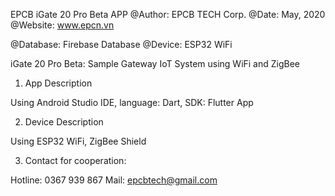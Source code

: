EPCB iGate 20 Pro Beta APP
@Author: EPCB TECH Corp.
@Date: May, 2020
@Website: www.epcn.vn

@Database: Firebase Database
@Device: ESP32 WiFi

iGate 20 Pro Beta: Sample Gateway IoT System using WiFi and ZigBee 

1. App Description

Using Android Studio IDE, language: Dart, SDK: Flutter App

2. Device Description

Using ESP32 WiFi, ZigBee Shield

3. Contact for cooperation: 

Hotline: 0367 939 867
Mail: epcbtech@gmail.com
